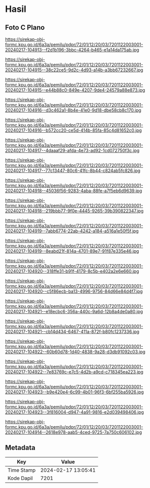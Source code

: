 # Hasil

## Foto C Plano

https://sirekap-obj-formc.kpu.go.id/6a3a/pemilu/pdpr/72/01/12/20/03/7201122003001-20240217-104913--f2d1b196-3bbc-4264-b465-e1a14da175ab.jpg

https://sirekap-obj-formc.kpu.go.id/6a3a/pemilu/pdpr/72/01/12/20/03/7201122003001-20240217-104915--38c22ce5-9d2c-4d93-a14b-a3bb67232667.jpg

https://sirekap-obj-formc.kpu.go.id/6a3a/pemilu/pdpr/72/01/12/20/03/7201122003001-20240217-104915--e44b88c0-849e-4207-9de4-24579a88e873.jpg

https://sirekap-obj-formc.kpu.go.id/6a3a/pemilu/pdpr/72/01/12/20/03/7201122003001-20240217-104916--d3c462a1-8b4e-41e0-9d18-dbe58cb8c170.jpg

https://sirekap-obj-formc.kpu.go.id/6a3a/pemilu/pdpr/72/01/12/20/03/7201122003001-20240217-104916--b572cc20-ce5d-414b-85fa-85c4d81652c0.jpg

https://sirekap-obj-formc.kpu.go.id/6a3a/pemilu/pdpr/72/01/12/20/03/7201122003001-20240217-104917--4daaaf29-afda-4e73-ad92-1cd072750f3c.jpg

https://sirekap-obj-formc.kpu.go.id/6a3a/pemilu/pdpr/72/01/12/20/03/7201122003001-20240217-104917--77c13447-80c6-41fc-8b44-c824ab5fc826.jpg

https://sirekap-obj-formc.kpu.go.id/6a3a/pemilu/pdpr/72/01/12/20/03/7201122003001-20240217-104918--45036f56-9283-4aba-88fe-a7f5eb6d9639.jpg

https://sirekap-obj-formc.kpu.go.id/6a3a/pemilu/pdpr/72/01/12/20/03/7201122003001-20240217-104918--219bbb77-9f0e-4445-9265-39b390822347.jpg

https://sirekap-obj-formc.kpu.go.id/6a3a/pemilu/pdpr/72/01/12/20/03/7201122003001-20240217-104919--7abb6774-22ab-4242-a184-a516a1e50f5f.jpg

https://sirekap-obj-formc.kpu.go.id/6a3a/pemilu/pdpr/72/01/12/20/03/7201122003001-20240217-104919--8eabd21f-814a-4701-89e7-91f87e335e46.jpg

https://sirekap-obj-formc.kpu.go.id/6a3a/pemilu/pdpr/72/01/12/20/03/7201122003001-20240217-104920--318ffe31-b91f-4179-8c5b-e402a2e6e660.jpg

https://sirekap-obj-formc.kpu.go.id/6a3a/pemilu/pdpr/72/01/12/20/03/7201122003001-20240217-104920--c5f86ecb-ba13-4996-9756-84d66e84d4f7.jpg

https://sirekap-obj-formc.kpu.go.id/6a3a/pemilu/pdpr/72/01/12/20/03/7201122003001-20240217-104921--e18ecbc6-356a-440c-9a6d-12b8a4de0a80.jpg

https://sirekap-obj-formc.kpu.go.id/6a3a/pemilu/pdpr/72/01/12/20/03/7201122003001-20240217-104921--cb14d434-6467-411a-872f-b80fc1237336.jpg

https://sirekap-obj-formc.kpu.go.id/6a3a/pemilu/pdpr/72/01/12/20/03/7201122003001-20240217-104922--60b60d78-1d40-4838-9a28-d3db91092c03.jpg

https://sirekap-obj-formc.kpu.go.id/6a3a/pemilu/pdpr/72/01/12/20/03/7201122003001-20240217-104922--7e83769c-e7c5-4d2b-a9cd-c718345ea223.jpg

https://sirekap-obj-formc.kpu.go.id/6a3a/pemilu/pdpr/72/01/12/20/03/7201122003001-20240217-104923--b9e420e4-6c99-4b01-96f3-6bf255ba5926.jpg

https://sirekap-obj-formc.kpu.go.id/6a3a/pemilu/pdpr/72/01/12/20/03/7201122003001-20240217-104923--3f816004-d947-4a91-9816-e2d039498406.jpg

https://sirekap-obj-formc.kpu.go.id/6a3a/pemilu/pdpr/72/01/12/20/03/7201122003001-20240217-104914--2618e978-aab5-4ced-9725-7a750c606102.jpg


## Metadata

| Key        | Value               |
| ---------- | ------------------- |
| Time Stamp | 2024-02-17 13:05:41 |
| Kode Dapil | 7201                |



